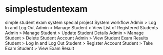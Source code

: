 # simplestudentexam

simple student exam system special project
System workflow
Admin > Log In and Log Out
Admin > Manage Student > View List of Registered Students
Admin > Manage Student > Update Student Details
Admin > Manage Student > Delete Student Account
Admin > View Student Exam Results
Student > Log In and Log Out
Student > Register Account
Student > Take Exam
Student > View Exam Result
